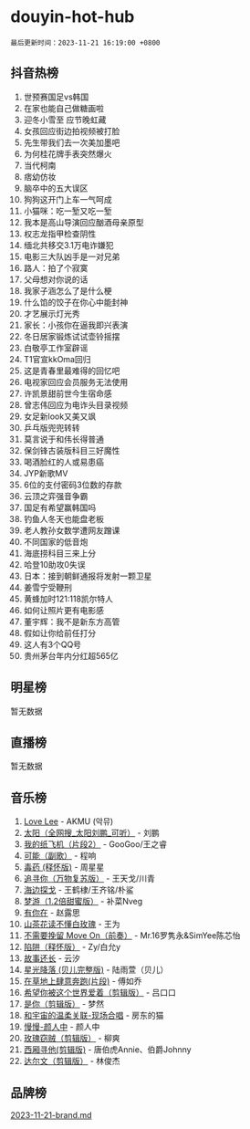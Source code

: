 # douyin-hot-hub

`最后更新时间：2023-11-21 16:19:00 +0800`

## 抖音热榜

1. 世预赛国足vs韩国
1. 在家也能自己做糖画啦
1. 迎冬小雪至 应节晚虹藏
1. 女孩回应街边拍视频被打脸
1. 先生带我们去一次美加墨吧
1. 为何桂花牌手表突然爆火
1. 当代柯南
1. 痞幼仿妆
1. 脑卒中的五大误区
1. 狗狗这开门上车一气呵成
1. 小猫咪：吃一堑又吃一堑
1. 我本是高山导演回应酗酒母亲原型
1. 权志龙指甲检查阴性
1. 缅北共移交3.1万电诈嫌犯
1. 电影三大队凶手是一对兄弟
1. 路人：拍了个寂寞
1. 父母想对你说的话
1. 我家子涵怎么了是什么梗
1. 什么馅的饺子在你心中能封神
1. 才艺展示灯光秀
1. 家长：小孩你在逼我即兴表演
1. 冬日居家锻炼试试壶铃摇摆
1. 白敬亭工作室辟谣
1. T1官宣kkOma回归
1. 这是青春里最难得的回忆吧
1. 电视家回应会员服务无法使用
1. 许凯景甜前世今生宿命感
1. 曾志伟回应为电诈头目录视频
1. 女足新look又美又飒
1. 乒乓版兜兜转转
1. 莫言说于和伟长得普通
1. 保剑锋古装版科目三好魔性
1. 喝酒脸红的人或易患癌
1. JYP新歌MV
1. 6位的支付密码3位数的存款
1. 云顶之弈强音争霸
1. 国足有希望赢韩国吗
1. 钓鱼人冬天也能盘老板
1. 老人教孙女数学遭网友蹭课
1. 不同国家的低音炮
1. 海底捞科目三来上分
1. 哈登10助攻0失误
1. 日本：接到朝鲜通报将发射一颗卫星
1. 姜雪宁受鞭刑
1. 黄蜂加时121:118凯尔特人
1. 如何让照片更有电影感
1. 董宇辉：我不是新东方高管
1. 假如让你给前任打分
1. 这人有3个QQ号
1. 贵州茅台年内分红超565亿

## 明星榜

暂无数据

## 直播榜

暂无数据

## 音乐榜

1. [Love Lee](https://sf6-cdn-tos.douyinstatic.com/obj/tos-cn-ve-2774/o05GbkJGbCBTdDnMtB0fwOYgkeZp23vrWQDQBS) - AKMU (악뮤)
1. [太阳（全网搜_太阳刘鹏_可听）](https://sf6-cdn-tos.douyinstatic.com/obj/tos-cn-ve-2774/ogWbyIQnlBFImVbeDocRdCIYtBHlbJXgfZMvgz) - 刘鹏
1. [我的纸飞机（片段2）](https://sf6-cdn-tos.douyinstatic.com/obj/tos-cn-ve-2774/oM2ZrKcg2CD5AeRB2gkeXOFB1IxAGJdZPazYHf) - GooGoo/王之睿
1. [可能（副歌）](https://sf3-cdn-tos.douyinstatic.com/obj/tos-cn-ve-2774/cde1731888894259b333569393c2fb51) - 程响
1. [毒药 (释怀版)](https://sf6-cdn-tos.douyinstatic.com/obj/tos-cn-ve-2774/oYILMEAzspdZBIzy4frJNB8ZHPHWAhiwowd4Ad) - 周星星
1. [追寻你（万物复苏版）](https://sf3-cdn-tos.douyinstatic.com/obj/tos-cn-ve-2774/oYeAZJsbjIDit9APmBg8u6uDUQnHmoCf3gbo74) - 王天戈/川青
1. [海边探戈](https://sf3-cdn-tos.douyinstatic.com/obj/tos-cn-ve-2774/os9gE0VQCGqt6VQkZDyBBYvfSDY0QFe3vVmubn) - 王鹤棣/王齐铭/朴鲨
1. [梦游（1.2倍甜蜜版）](https://sf6-cdn-tos.douyinstatic.com/obj/tos-cn-ve-2774/o4gyAUm8hwufoEABmwVIiQtHsFuGzAEEWtNMzo) - 补菜Nveg
1. [有你在](https://sf3-cdn-tos.douyinstatic.com/obj/tos-cn-ve-2774/o8zImmNsI8B0yfAW5FKAB1oBhkMAlIrwsZEi1V) - 赵露思
1. [山茶花读不懂白玫瑰](https://sf3-cdn-tos.douyinstatic.com/obj/tos-cn-ve-2774/osfn8B7DktrRHEPJgPCfDbw7QDQEkwC16BxZg9) - 王为
1. [不需要挽留 Move On（前奏）](https://sf6-cdn-tos.douyinstatic.com/obj/tos-cn-ve-2774/ooCBhgCCkF4nExzQL9WZSUbitfA8IsDkgQIYhe) - Mr.16罗隽永&SimYee陈芯怡
1. [陷阱（释怀版）](https://sf6-cdn-tos.douyinstatic.com/obj/tos-cn-ve-2774/oE8C21LeZrzKLDFfQYgMzx4GAIHageG5IzayY7) - Zy/白允y
1. [故事还长](https://sf3-cdn-tos.douyinstatic.com/obj/tos-cn-ve-2774/30a26758c8594f0ab81ac675c33ee2c5) - 云汐
1. [星光降落 (贝儿完整版)](https://sf3-cdn-tos.douyinstatic.com/obj/tos-cn-ve-2774/okwB9hAwyAtsFFkFBzAX1hOOfQuIoMNs0W2Mwr) - 陆雨萱（贝儿）
1. [在草地上肆意奔跑(片段)](https://sf6-cdn-tos.douyinstatic.com/obj/tos-cn-ve-2774/8831d494742f45dabdfa8adb8b817259) - 傅如乔
1. [希望你被这个世界爱着（剪辑版）](https://sf3-cdn-tos.douyinstatic.com/obj/tos-cn-ve-2774/oo4H3BfEygN7l7bQaMBOZHCQ1eI4FqtED5skQ2) - 吕口口
1. [是你（剪辑版）](https://sf3-cdn-tos.douyinstatic.com/obj/tos-cn-ve-2774/46019dae783c4c969944217fe1cfafc4) - 梦然
1. [和宇宙的温柔关联-现场合唱](https://sf3-cdn-tos.douyinstatic.com/obj/tos-cn-ve-2774/o0hONGDYQBgk0e5bqDeQOonVmncA6tC2nBwZLT) - 房东的猫
1. [慢慢-颜人中](https://sf3-cdn-tos.douyinstatic.com/obj/tos-cn-ve-2774/ocjHNfBXdBxQNC8ZGAeoLMFTUgtBg8bkExunDC) - 颜人中
1. [玫瑰窃贼（剪辑版）](https://sf3-cdn-tos.douyinstatic.com/obj/tos-cn-ve-2774/oMqAsB3ixIhSWqAJOAwf3a0hU2zKJLBolQtFlI) - 柳爽
1. [西厢寻他(剪辑版)](https://sf3-cdn-tos.douyinstatic.com/obj/tos-cn-ve-2774/oUsAVfAQKlRNxEv5qxvIB8o5qmIWUcXbzJKJhw) - 唐伯虎Annie、伯爵Johnny
1. [达尔文（剪辑版）](https://sf3-cdn-tos.douyinstatic.com/obj/tos-cn-ve-2774/oQuPQQmEgnCeZsgKQ78VBZjNVtegzBGpoSbQPD) - 林俊杰

## 品牌榜

[2023-11-21-brand.md](2023-11-21-brand.md)

